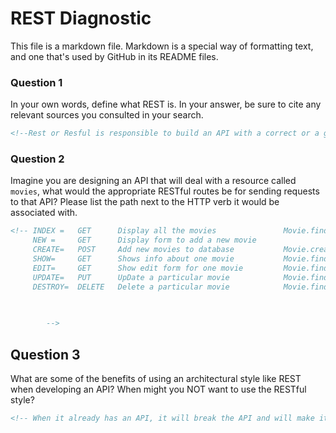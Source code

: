# REST Diagnostic

This file is a markdown file. Markdown is a special way of formatting text, and one that's used by GitHub in its README files.

### Question 1

In your own words, define what REST is. In your answer, be sure to cite any
relevant sources you consulted in your search.

```md
<!--Rest or Resful is responsible to build an API with a correct or a good architecture -->
```

### Question 2

Imagine you are designing an API that will deal with a resource called
`movies`, what would the appropriate RESTful routes be for sending requests to
that API? Please list the path next to the HTTP verb it would be associated
with.

```md
<!-- INDEX =   GET      Display all the movies               Movie.find()
     NEW =     GET      Display form to add a new movie      
     CREATE=   POST     Add new movies to database           Movie.creat()
     SHOW=     GET      Shows info about one movie           Movie.findById()
     EDIT=     GET      Show edit form for one movie         Movie.findById()
     UPDATE=   PUT      UpDate a particular movie            Movie.findByIdAndUpDate()
     DESTROY=  DELETE   Delete a particular movie            Movie.findByIdAndRemove()

     
     
        -->
```

## Question 3

What are some of the benefits of using an architectural style like REST when
developing an API? When might you NOT want to use the RESTful style?

```md
<!-- When it already has an API, it will break the API and will make it slow  -->
```